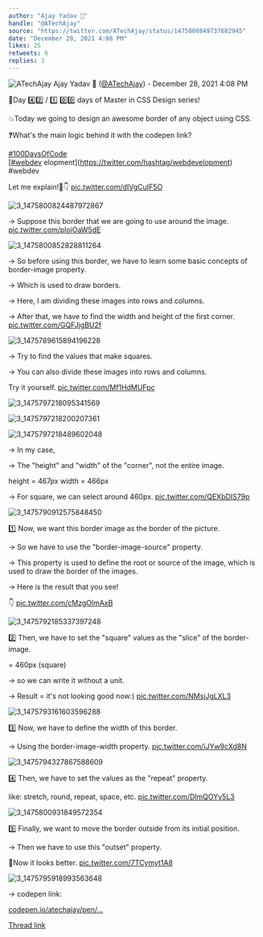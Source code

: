 ```yaml
---
author: "Ajay Yadav 🎯"
handle: "@ATechAjay"
source: "https://twitter.com/ATechAjay/status/1475800849737682945"
date: "December 28, 2021 4:08 PM"
likes: 25
retweets: 6
replies: 3
---
```

![ATechAjay](https://pbs.twimg.com/profile_images/1485567675111981057/mLsrcZdB_normal.jpg)
Ajay Yadav 🎯 ([@ATechAjay](https://twitter.com/ATechAjay)) - December 28, 2021 4:08 PM

💚Day 4️⃣2️⃣ /  1️⃣ 0️⃣0️⃣ days of Master in CSS Design series!

💥Today we going to design an awesome border of any object using CSS.

❓What's the main logic behind it with the codepen link?

[#100DaysOfCode](https://twitter.com/hashtag/100DaysOfCode)  
[[#webdev](https://twitter.com/hashtag/webdev) elopment](https://twitter.com/hashtag/webdevelopment)  
#webdev 

Let me explain!🧵👇 [pic.twitter.com/dIVgCuIF5O](https://twitter.com/ATechAjay/status/1475800849737682945/photo/1)

![3_1475800824487972867](https://pbs.twimg.com/media/FHsZB97VkAMrxyn.png)

→ Suppose this border that we are going to use around the image. [pic.twitter.com/ploiOaW5dE](https://twitter.com/ATechAjay/status/1475800883610808327/photo/1)

![3_1475800852828811264](https://pbs.twimg.com/media/FHsZDngUcAA40d4.jpg)

→ So before using this border, we have to learn some basic concepts of border-image property.

→ Which is used to draw borders.

→ Here, I am dividing these images into rows and columns.

→ After that, we have to find the width and height of the first corner. [pic.twitter.com/GQFJjgBU2f](https://twitter.com/ATechAjay/status/1475800890388795394/photo/1)

![3_1475789615894196228](https://pbs.twimg.com/media/FHsO1iqVcAQZrUU.jpg)

→ Try to find the values that make squares.

→ You can also divide these images into rows and columns.

Try it yourself. [pic.twitter.com/Mf1HdMUFpc](https://twitter.com/ATechAjay/status/1475800896743227393/photo/1)

![3_1475797218095341569](https://pbs.twimg.com/media/FHsVwDEVIAER1Mu.jpg)

![3_1475797218200207361](https://pbs.twimg.com/media/FHsVwDdVQAEg2CN.jpg)

![3_1475797218489602048](https://pbs.twimg.com/media/FHsVwEiVEAAyGt4.jpg)

→ In my case,

→ The "height" and "width" of the "corner", not the entire image.

height = 467px
width = 466px

→ For square, we can select around 460px. [pic.twitter.com/QEXbDIS79p](https://twitter.com/ATechAjay/status/1475800901902159877/photo/1)

![3_1475790912575848450](https://pbs.twimg.com/media/FHsQBBLVQAIADol.jpg)

1️⃣ Now, we want this border image as the border of the picture.

→ So we have to use the "border-image-source" property.

→ This property is used to define the root or source of the image, which is used to draw the border of the images.

→ Here is the result that you see!

👇 [pic.twitter.com/cMzgOlmAxB](https://twitter.com/ATechAjay/status/1475800910504685568/photo/1)

![3_1475792185337397248](https://pbs.twimg.com/media/FHsRLGlVQAAfSYx.jpg)

2️⃣ Then, we have to set the "square" values as the "slice" of the border-image.

= 460px (square)

→ so we can write it without a unit.

→ Result = it's not looking good now:) [pic.twitter.com/NMsjJgLXL3](https://twitter.com/ATechAjay/status/1475800919514124290/photo/1)

![3_1475793161603596288](https://pbs.twimg.com/media/FHsSD7dVQAAcuYF.jpg)

3️⃣ Now, we have to define the width of this border.

→ Using the border-image-width property. [pic.twitter.com/iJYw9cXd8N](https://twitter.com/ATechAjay/status/1475800928460570624/photo/1)

![3_1475794327867588609](https://pbs.twimg.com/media/FHsTH0IVgAE9SzD.jpg)

4️⃣ Then, we have to set the values as the "repeat" property.

like:
stretch, round, repeat, space, etc. [pic.twitter.com/DlmQOYy5L3](https://twitter.com/ATechAjay/status/1475800978129494022/photo/1)

![3_1475800931849572354](https://pbs.twimg.com/media/FHsZIN4VkAI9Ia_.jpg)

5️⃣ Finally, we want to move the border outside from its initial position.

→ Then we have to use this "outset" property.

💚Now it looks better. [pic.twitter.com/7TCymyt1A8](https://twitter.com/ATechAjay/status/1475800986882957320/photo/1)

![3_1475795918993563648](https://pbs.twimg.com/media/FHsUkbiVIAAP45V.jpg)

→ codepen link:

[codepen.io/atechajay/pen/…](https://codepen.io/atechajay/pen/dyVJgYp?editors=1100)

[Thread link](https://twitter.com/ATechAjay/status/1475800849737682945)